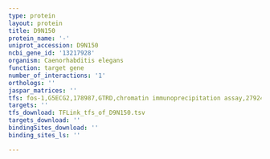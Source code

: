 ```yaml
---
type: protein
layout: protein
title: D9N150
protein_name: '-'
uniprot_accession: D9N150
ncbi_gene_id: '13217928'
organism: Caenorhabditis elegans
function: target gene
number_of_interactions: '1'
orthologs: ''
jaspar_matrices: ''
tfs: fos-1,G5ECG2,178987,GTRD,chromatin immunoprecipitation assay,27924024%5Buid%5D,No
targets: ''
tfs_download: TFLink_tfs_of_D9N150.tsv
targets_download: ''
bindingSites_download: ''
binding_sites_ls: ''

---
```

